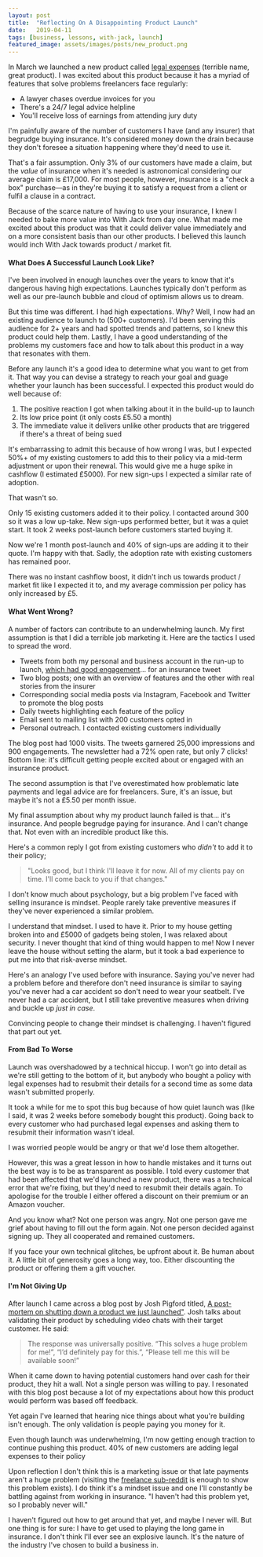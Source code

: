 ```yaml
---
layout: post
title:  "Reflecting On A Disappointing Product Launch"
date:   2019-04-11
tags: [business, lessons, with-jack, launch]
featured_image: assets/images/posts/new_product.png
---
```


In March we launched a new product called <a href="https://withjack.co.uk/news/2019/02/26/new-product-helping-you-get-paid-on-time">legal expenses</a> (terrible name, great product). I was excited about this product because it has a myriad of features that solve problems freelancers face regularly:

* A lawyer chases overdue invoices for you
* There's a 24/7 legal advice helpline
* You'll receive loss of earnings from attending jury duty

I'm painfully aware of the number of customers I have (and any insurer) that begrudge buying insurance. It's considered money down the drain because they don't foresee a situation happening where they'd need to use it.

That's a fair assumption. Only 3% of our customers have made a claim, but the _value_ of insurance when it's needed is astronomical considering our average claim is £17,000. For most people, however, insurance is a "check a box" purchase—as in they're buying it to satisfy a request from a client or fulfil a clause in a contract.

Because of the scarce nature of having to use your insurance, I knew I needed to bake more value into With Jack from day one. What made me excited about this product was that it could deliver value immediately and on a more consistent basis than our other products. I believed this launch would inch With Jack towards product / market fit.

<h4>What Does A Successful Launch Look Like?</h4>

I've been involved in enough launches over the years to know that it's dangerous having high expectations. Launches typically don't perform as well as our pre-launch bubble and cloud of optimism allows us to dream. 

But this time was different. I had high expectations. Why? Well, I now had an existing audience to launch to (500+ customers). I'd been serving this audience for 2+ years and had spotted trends and patterns, so I knew this product could help them. Lastly, I have a good understanding of the problems my customers face and how to talk about this product in a way that resonates with them.

Before any launch it's a good idea to determine what you want to get from it. That way you can devise a strategy to reach your goal and guage whether your launch has been successful. I expected this product would do well because of:

1. The positive reaction I got when talking about it in the build-up to launch
2. Its low price point (it only costs £5.50 a month)
3. The immediate value it delivers unlike other products that are triggered if there's a threat of being sued

It's embarrassing to admit this because of how wrong I was, but I expected 50%+ of my existing customers to add this to their policy via a mid-term adjustment or upon their renewal. This would give me a huge spike in cashflow (I estimated £5000). For new sign-ups I expected a similar rate of adoption.

That wasn't so.

Only 15 existing customers added it to their policy. I contacted around 300 so it was a low up-take. New sign-ups performed better, but it was a quiet start. It took 2 weeks post-launch before customers started buying it.

Now we're 1 month post-launch and 40% of sign-ups are adding it to their quote. I'm happy with that. Sadly, the adoption rate with existing customers has remained poor.

There was no instant cashflow boost, it didn't inch us towards product / market fit like I expected it to, and my average commission per policy has only increased by £5.

<h4>What Went Wrong?</h4>

A number of factors can contribute to an underwhelming launch. My first assumption is that I did a terrible job marketing it. Here are the tactics I used to spread the word.

* Tweets from both my personal and business account in the run-up to launch, <a href="https://twitter.com/_withjack/status/1096401784485146624">which had good engagement</a>… for an insurance tweet
* Two blog posts; one with an overview of features and the other with real stories from the insurer
* Corresponding social media posts via Instagram, Facebook and Twitter to promote the blog posts
* Daily tweets highlighting each feature of the policy
* Email sent to mailing list with 200 customers opted in
* Personal outreach. I contacted existing customers individually

The blog post had 1000 visits. The tweets garnered 25,000 impressions and 900 engagements. The newsletter had a 72% open rate, but only 7 clicks! Bottom line: it's difficult getting people excited about or engaged with an insurance product.

The second assumption is that I've overestimated how problematic late payments and legal advice are for freelancers. Sure, it's an issue, but maybe it's not a £5.50 per month issue.

My final assumption about why my product launch failed is that… it's insurance. And people begrudge paying for insurance. And I can't change that. Not even with an incredible product like this.

Here's a common reply I got from existing customers who _didn't_ to add it to their policy;

<blockquote>"Looks good, but I think I'll leave it for now. All of my clients pay on time. I'll come back to you if that changes."</blockquote>

I don't know much about psychology, but a big problem I've faced with selling insurance is mindset. People rarely take preventive measures if they've never experienced a similar problem.

I understand that mindset. I used to have it. Prior to my house getting broken into and £5000 of gadgets being stolen, I was relaxed about security. I never thought that kind of thing would happen to me! Now I never leave the house without setting the alarm, but it took a bad experience to put me into that risk-averse mindset.

Here's an analogy I've used before with insurance. Saying you've never had a problem before and therefore don't need insurance is similar to saying you've never had a car accident so don't need to wear your seatbelt. I've never had a car accident, but I still take preventive measures when driving and buckle up _just in case_.

Convincing people to change their mindset is challenging. I haven't figured that part out yet.

<h4>From Bad To Worse</h4>

Launch was overshadowed by a technical hiccup. I won't go into detail as we're still getting to the bottom of it, but anybody who bought a policy with legal expenses had to resubmit their details for a second time as some data wasn't submitted properly.

It took a while for me to spot this bug because of how quiet launch was (like I said, it was 2 weeks before somebody bought this product). Going back to every customer who had purchased legal expenses and asking them to resubmit their information wasn't ideal.

I was worried people would be angry or that we'd lose them altogether.

However, this was a great lesson in how to handle mistakes and it turns out the best way is to be as transparent as possible. I told every customer that had been affected that we'd launched a new product, there was a technical error that we're fixing, but they'd need to resubmit their details again. To apologise for the trouble I either offered a discount on their premium or an Amazon voucher.

And you know what? Not one person was angry. Not one person gave me grief about having to fill out the form again. Not one person decided against signing up. They all cooperated and remained customers.

If you face your own technical glitches, be upfront about it. Be human about it. A little bit of generosity goes a long way, too. Either discounting the product or offering them a gift voucher. 

<h4>I'm Not Giving Up</h4>

After launch I came across a blog post by Josh Pigford titled, <a href="https://www.producthunt.com/stories/a-post-mortem-on-shutting-down-a-product-we-just-launched">A post-mortem on shutting down a product we just launched"</a>. Josh talks about validating their product by scheduling video chats with their target customer. He said:

<blockquote>The response was universally positive. “This solves a huge problem for me!”, “I’d definitely pay for this.”, “Please tell me this will be available soon!”</blockquote>

When it came down to having potential customers hand over cash for their product, they hit a wall. Not a single person was willing to pay. I resonated with this blog post because a lot of my expectations about how this product would perform was based off feedback.

Yet again I've learned that hearing nice things about what you're building isn't enough. The only validation is people paying you money for it.

Even though launch was underwhelming, I'm now getting enough traction to continue pushing this product. 40% of new customers are adding legal expenses to their policy

Upon reflection I don't think this is a marketing issue or that late payments aren't a huge problem (visiting the <a href="https://www.reddit.com/r/freelance">freelance sub-reddit</a> is enough to show this problem exists). I do think it's a mindset issue and one I'll constantly be battling against from working in insurance. "I haven't had this problem yet, so I probably never will."

I haven't figured out how to get around that yet, and maybe I never will. But one thing is for sure: I have to get used to playing the long game in insurance. I don't think I'll ever see an explosive launch. It's the nature of the industry I've chosen to build a business in.